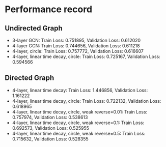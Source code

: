 # Performance record

## Undirected Graph

- 3-layer GCN: Train Loss: 0.751895, Validation Loss: 0.612020
- 4-layer GCN: Train Loss: 0.744656, Validation Loss: 0.611218
- 4-layer, circle: Train Loss: 0.757772, Validation Loss: 0.616607
- 4-layer, linear time decay, circle: Train Loss: 0.725167, Validation Loss: 0.594566

## Directed Graph

- 4-layer, linear time decay:                           Train Loss: 1.446856, Validation Loss: 1.161222
- 4-layer, linear time decay, circle:                   Train Loss: 0.722132, Validation Loss: 0.618965
- 4-layer, linear time decay, circle, weak reverse=0.01: Train Loss: 0.757974, Validation Loss: 0.538613
- 4-layer, linear time decay, circle, weak reverse=0.1: Train Loss: 0.692573, Validation Loss: 0.525955
- 4-layer, linear time decay, circle, weak reverse=0.5: Train Loss: 0.715632, Validation Loss: 0.528355
